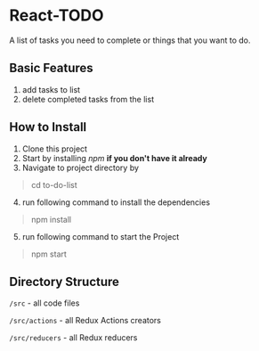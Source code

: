 # React-TODO

A list of tasks you need to complete or things that you want to do.

## Basic Features

1. add tasks to list
2. delete completed tasks from the list






## How to Install

1. Clone this project
2. Start by installing _npm_ **if you don't have it already**
3. Navigate to project directory by
> cd to-do-list
4. run following command to install the dependencies
> npm install
5. run following command to start the Project
> npm start

## Directory Structure

``` /src ``` - all code files

``` /src/actions ``` - all Redux Actions creators


``` /src/reducers ``` - all Redux reducers
